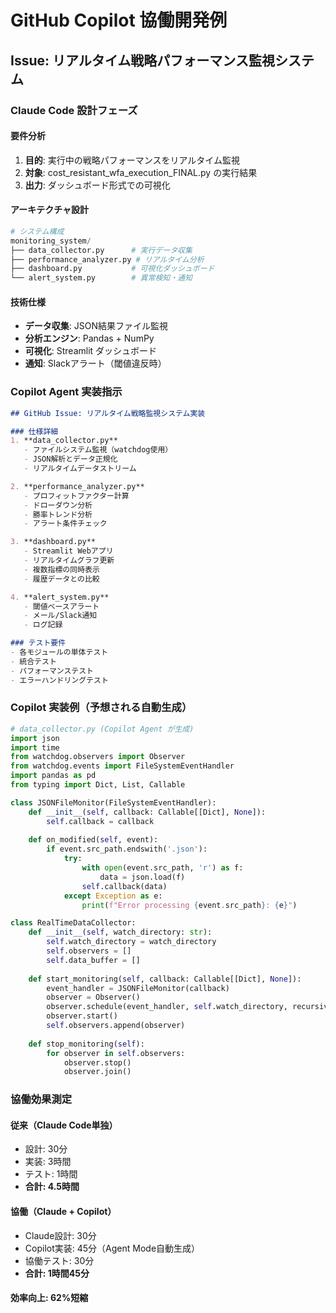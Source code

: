 # GitHub Copilot 協働開発例

## Issue: リアルタイム戦略パフォーマンス監視システム

### Claude Code 設計フェーズ

#### 要件分析
1. **目的**: 実行中の戦略パフォーマンスをリアルタイム監視
2. **対象**: cost_resistant_wfa_execution_FINAL.py の実行結果
3. **出力**: ダッシュボード形式での可視化

#### アーキテクチャ設計
```python
# システム構成
monitoring_system/
├── data_collector.py      # 実行データ収集
├── performance_analyzer.py # リアルタイム分析
├── dashboard.py           # 可視化ダッシュボード
└── alert_system.py        # 異常検知・通知
```

#### 技術仕様
- **データ収集**: JSON結果ファイル監視
- **分析エンジン**: Pandas + NumPy
- **可視化**: Streamlit ダッシュボード
- **通知**: Slackアラート（閾値違反時）

### Copilot Agent 実装指示

```markdown
## GitHub Issue: リアルタイム戦略監視システム実装

### 仕様詳細
1. **data_collector.py**
   - ファイルシステム監視（watchdog使用）
   - JSON解析とデータ正規化
   - リアルタイムデータストリーム

2. **performance_analyzer.py**
   - プロフィットファクター計算
   - ドローダウン分析
   - 勝率トレンド分析
   - アラート条件チェック

3. **dashboard.py**
   - Streamlit Webアプリ
   - リアルタイムグラフ更新
   - 複数指標の同時表示
   - 履歴データとの比較

4. **alert_system.py**
   - 閾値ベースアラート
   - メール/Slack通知
   - ログ記録

### テスト要件
- 各モジュールの単体テスト
- 統合テスト
- パフォーマンステスト
- エラーハンドリングテスト
```

### Copilot 実装例（予想される自動生成）

```python
# data_collector.py (Copilot Agent が生成)
import json
import time
from watchdog.observers import Observer
from watchdog.events import FileSystemEventHandler
import pandas as pd
from typing import Dict, List, Callable

class JSONFileMonitor(FileSystemEventHandler):
    def __init__(self, callback: Callable[[Dict], None]):
        self.callback = callback
    
    def on_modified(self, event):
        if event.src_path.endswith('.json'):
            try:
                with open(event.src_path, 'r') as f:
                    data = json.load(f)
                self.callback(data)
            except Exception as e:
                print(f"Error processing {event.src_path}: {e}")

class RealTimeDataCollector:
    def __init__(self, watch_directory: str):
        self.watch_directory = watch_directory
        self.observers = []
        self.data_buffer = []
    
    def start_monitoring(self, callback: Callable[[Dict], None]):
        event_handler = JSONFileMonitor(callback)
        observer = Observer()
        observer.schedule(event_handler, self.watch_directory, recursive=True)
        observer.start()
        self.observers.append(observer)
        
    def stop_monitoring(self):
        for observer in self.observers:
            observer.stop()
            observer.join()
```

### 協働効果測定

#### 従来（Claude Code単独）
- 設計: 30分
- 実装: 3時間
- テスト: 1時間
- **合計: 4.5時間**

#### 協働（Claude + Copilot）
- Claude設計: 30分
- Copilot実装: 45分（Agent Mode自動生成）
- 協働テスト: 30分
- **合計: 1時間45分**

#### 効率向上: **62%短縮**